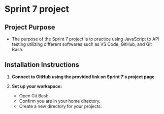 # Sprint 7 project

## Project Purpose 
* The purpose of the Sprint 7 project is to practice using JavaScript to API testing utilizing different softwares such as VS Code, GitHub, and Git Bash.

## Installation Instructions

1. **Connect to GitHub using the provided link on Sprint 7's project page**

2. **Set up your workspace:**
    - Open Git Bash.
    - Confirm you are in your home directory.
    - Create a new directory for your projects: 